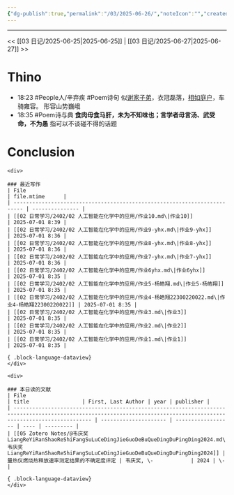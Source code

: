 ```yaml
---
{"dg-publish":true,"permalink":"/03/2025-06-26/","noteIcon":"","created":"2025-01-31T00:35","updated":"2025-07-01T13:38"}
---
```



---
<< [[03 日记/2025-06-25\|2025-06-25]]  |  [[03 日记/2025-06-27\|2025-06-27]]  >>

# Thino
- 18:23 
    #People人/辛弃疾 #Poem诗句
    似[谢家子弟](https://zhida.zhihu.com/search?content_id=705567853&content_type=Answer&match_order=1&q=%E8%B0%A2%E5%AE%B6%E5%AD%90%E5%BC%9F&zhida_source=entity)，衣冠磊落，[相如庭户](https://zhida.zhihu.com/search?content_id=705567853&content_type=Answer&match_order=1&q=%E7%9B%B8%E5%A6%82%E5%BA%AD%E6%88%B7&zhida_source=entity)，车骑雍容。
    形容山势巍峨 
- 18:35 
    #Poem诗与典
    **食肉毋食马肝，未为不知味也；言学者毋言汤、武受命，不为愚**
    指可以不谈碰不得的话题 

# Conclusion
````ad-flex
<div>

### 最近写作
| File                                                                      | file.mtime      |
| ------------------------------------------------------------------------- | --------------- |
| [[02 日常学习/2402/02 人工智能在化学中的应用/作业10.md\|作业10]]                             | 2025-07-01 8:39 |
| [[02 日常学习/2402/02 人工智能在化学中的应用/作业9-yhx.md\|作业9-yhx]]                       | 2025-07-01 8:36 |
| [[02 日常学习/2402/02 人工智能在化学中的应用/作业8-yhx.md\|作业8-yhx]]                       | 2025-07-01 8:36 |
| [[02 日常学习/2402/02 人工智能在化学中的应用/作业7-yhx.md\|作业7-yhx]]                       | 2025-07-01 8:36 |
| [[02 日常学习/2402/02 人工智能在化学中的应用/作业6yhx.md\|作业6yhx]]                         | 2025-07-01 8:35 |
| [[02 日常学习/2402/02 人工智能在化学中的应用/作业5-杨皓翔.md\|作业5-杨皓翔]]                       | 2025-07-01 8:35 |
| [[02 日常学习/2402/02 人工智能在化学中的应用/作业4-杨皓翔22300220022.md\|作业4-杨皓翔22300220022]] | 2025-07-01 8:35 |
| [[02 日常学习/2402/02 人工智能在化学中的应用/作业3.md\|作业3]]                               | 2025-07-01 8:35 |
| [[02 日常学习/2402/02 人工智能在化学中的应用/作业2.md\|作业2]]                               | 2025-07-01 8:35 |
| [[02 日常学习/2402/02 人工智能在化学中的应用/作业1.md\|作业1]]                               | 2025-07-01 8:35 |

{ .block-language-dataview}
</div>

<div>

### 本日读的文献
| File                                                                                                                                                                  | title                 | First, Last Author | year | publisher |
| --------------------------------------------------------------------------------------------------------------------------------------------------------------------- | --------------------- | ------------------ | ---- | --------- |
| [[05 Zotero Notes/@韦庆奖LiangReYiRanShaoReShiFangSuLuCeDingJieGuoDeBuQueDingDuPingDing2024.md\|@韦庆奖LiangReYiRanShaoReShiFangSuLuCeDingJieGuoDeBuQueDingDuPingDing2024]] | 量热仪燃烧热释放速率测定结果的不确定度评定 | 韦庆奖, \-            | 2024 | \-        |

{ .block-language-dataview}
</div>
````
